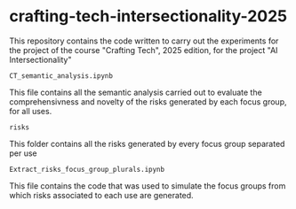 # crafting-tech-intersectionality-2025
This repository contains the code written to carry out the experiments for the project of the course "Crafting Tech", 2025 edition, for the project "AI Intersectionality"

```CT_semantic_analysis.ipynb```

This file contains all the semantic analysis carried out to evaluate the comprehensivness and novelty of the risks generated by each focus group, for all uses.

```risks```

This folder contains all the risks generated by every focus group separated per use

```Extract_risks_focus_group_plurals.ipynb```

This file contains the code that was used to simulate the focus groups from which risks associated to each use are generated.
